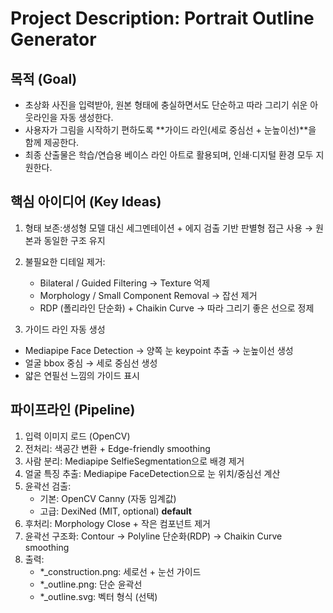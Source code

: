 # Project Description: Portrait Outline Generator
## 목적 (Goal)

- 초상화 사진을 입력받아, 원본 형태에 충실하면서도 단순하고 따라 그리기 쉬운 아웃라인을 자동 생성한다.
- 사용자가 그림을 시작하기 편하도록 **가이드 라인(세로 중심선 + 눈높이선)**을 함께 제공한다.
- 최종 산출물은 학습/연습용 베이스 라인 아트로 활용되며, 인쇄·디지털 환경 모두 지원한다.

## 핵심 아이디어 (Key Ideas)

1. 형태 보존:생성형 모델 대신 세그멘테이션 + 에지 검출 기반 판별형 접근 사용 → 원본과 동일한 구조 유지

2. 불필요한 디테일 제거:
    - Bilateral / Guided Filtering → Texture 억제
    - Morphology / Small Component Removal → 잡선 제거
    - RDP (폴리라인 단순화) + Chaikin Curve → 따라 그리기 좋은 선으로 정제

3. 가이드 라인 자동 생성
- Mediapipe Face Detection → 양쪽 눈 keypoint 추출 → 눈높이선 생성
- 얼굴 bbox 중심 → 세로 중심선 생성
- 얇은 연필선 느낌의 가이드 표시

## 파이프라인 (Pipeline)
1. 입력 이미지 로드 (OpenCV)
2. 전처리: 색공간 변환 + Edge-friendly smoothing
3. 사람 분리: Mediapipe SelfieSegmentation으로 배경 제거
4. 얼굴 특징 추출: Mediapipe FaceDetection으로 눈 위치/중심선 계산
5. 윤곽선 검출:
    - 기본: OpenCV Canny (자동 임계값)
    - 고급: DexiNed (MIT, optional) **default**
6. 후처리: Morphology Close + 작은 컴포넌트 제거
7. 윤곽선 구조화: Contour → Polyline 단순화(RDP) → Chaikin Curve smoothing
8. 출력:
    - *_construction.png: 세로선 + 눈선 가이드
    - *_outline.png: 단순 윤곽선
    - *_outline.svg: 벡터 형식 (선택)